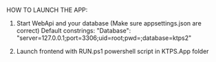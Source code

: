 HOW TO LAUNCH THE APP:

1. Start WebApi and your database (Make sure appsettings.json are correct) Default constrings: "Database": "server=127.0.0.1;port=3306;uid=root;pwd=;database=ktps2"

2. Launch frontend with RUN.ps1 powershell script in KTPS.App folder
